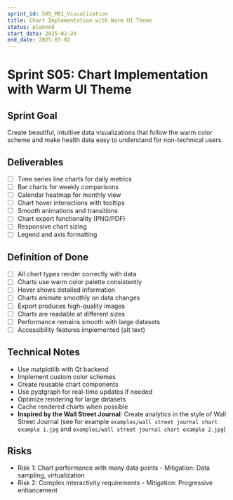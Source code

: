 ```yaml
---
sprint_id: S05_M01_Visualization
title: Chart Implementation with Warm UI Theme
status: planned
start_date: 2025-02-24
end_date: 2025-03-02
---
```


# Sprint S05: Chart Implementation with Warm UI Theme

## Sprint Goal
Create beautiful, intuitive data visualizations that follow the warm color scheme and make health data easy to understand for non-technical users.

## Deliverables
- [ ] Time series line charts for daily metrics
- [ ] Bar charts for weekly comparisons
- [ ] Calendar heatmap for monthly view
- [ ] Chart hover interactions with tooltips
- [ ] Smooth animations and transitions
- [ ] Chart export functionality (PNG/PDF)
- [ ] Responsive chart sizing
- [ ] Legend and axis formatting

## Definition of Done
- [ ] All chart types render correctly with data
- [ ] Charts use warm color palette consistently
- [ ] Hover shows detailed information
- [ ] Charts animate smoothly on data changes
- [ ] Export produces high-quality images
- [ ] Charts are readable at different sizes
- [ ] Performance remains smooth with large datasets
- [ ] Accessibility features implemented (alt text)

## Technical Notes
- Use matplotlib with Qt backend
- Implement custom color schemes
- Create reusable chart components
- Use pyqtgraph for real-time updates if needed
- Optimize rendering for large datasets
- Cache rendered charts when possible
- **Inspired by the Wall Street Journal**: Create analytics in the style of Wall Street Journal (see for example `examples/wall street journal chart example 1.jpg` and `examples/wall street journal chart example 2.jpg`)

## Risks
- Risk 1: Chart performance with many data points - Mitigation: Data sampling, virtualization
- Risk 2: Complex interactivity requirements - Mitigation: Progressive enhancement